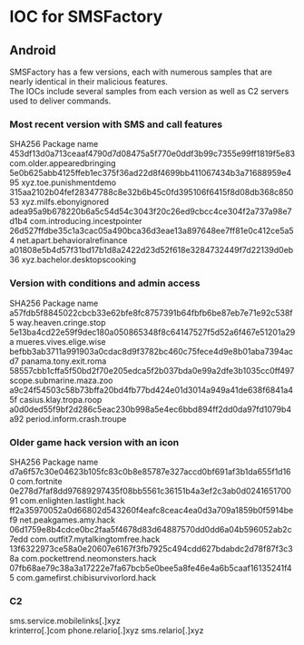 # IOC for SMSFactory

## Android

SMSFactory has a few versions, each with numerous samples that are nearly identical in their malicious features.	
The IOCs include several samples from each version as well as C2 servers used to deliver commands.	
	
### Most recent version with SMS and call features	
SHA256	Package name
453df13d0a713ceaaf4790d7d08475a5f770e0ddf3b99c7355e99ff1819f5e83	com.older.appearedbringing
5e0b625abb4125ffeb1ec375f36ad22d8f4699bb411067434b3a71688959e495	xyz.toe.punishmentdemo
315aa2102b04fef28347788c8e32b6b45c0fd395106f6415f8d08db368c85053	xyz.milfs.ebonyignored
adea95a9b678220b6a5c54d54c3043f20c26ed9cbcc4ce304f2a737a98e7d1b4	com.introducing.incestpointer
26d527ffdbe35c1a3cac05a490bca36d3eae13a897648ee7ff81e0c412ce5a54	net.apart.behavioralrefinance
a01808e5b4d57f31bd17b1d8a2422d23d52f618e3284732449f7d22139d0eb36	xyz.bachelor.desktopscooking
	
### Version with conditions and admin access	
SHA256	Package name
a57fdb5f8845022cbcb33e62bfe8fc8757391b64fbfb6be87eb7e71e92c538f5	way.heaven.cringe.stop
5e13ba4cd22e59f9dec180a050865348f8c64147527f5d52a6f467e51201a29a	mueres.vives.elige.wise
befbb3ab3711a991903a0cdac8d9f3782bc460c75fece4d9e8b01aba7394acd7	panama.tony.exit.roma
58557cbb1cffa5f50bd2f70e205edca5f2b037bda0e99a2dfe3b1035cc0ff497	scope.submarine.maza.zoo
a9c24f54503c58b73bffa20bd4fb77bd424e01d3014a949a41de638f6841a45f	casius.klay.tropa.roop
a0d0ded55f9bf2d286c5eac230b998a5e4ec6bbd894ff2dd0da97fd1079b4a92	period.inform.crash.troupe
	
### Older game hack version with an icon	
SHA256	Package name
d7a6f57c30e04623b105fc83c0b8e85787e327accd0bf691af3b1da655f1d160	com.fortnite
0e278d7faf8dd97689297435f08bb5561c36151b4a3ef2c3ab0d024165170091	com.enlighten.lastlight.hack
ff2a35970052a0d66802d543260f4eafc8ceac4ea0d3a709a1859b0f5914bef9	net.peakgames.amy.hack
06d1759e8b4cdce0bc2faa5f4678d83d64887570dd0dd6a04b596052ab2c7edd	com.outfit7.mytalkingtomfree.hack
13f6322973ce58a0e20607e6167f3fb7925c494cdd627bdabdc2d78f87f3c38a	com.pockettrend.neomonsters.hack
07fb68ae79c38a3a17222e7fa67bcb5e0bee5a8fe46e4a6b5caaf16135241f45	com.gamefirst.chibisurvivorlord.hack
	
### C2	
sms.service.mobilelinks[.]xyz	
krinterro[.]com	
phone.relario[.]xyz	
sms.relario[.]xyz	